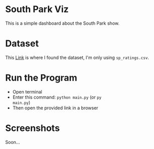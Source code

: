 # South Park Viz

This is a simple dashboard about the South Park show.

# Dataset

This [Link](https://www.kaggle.com/datasets/mustafacicek/south-park-scripts-dataset) is where I found the dataset, I'm only using <code>sp_ratings.csv</code>.

# Run the Program

- Open terminal
- Enter this command: <code>python main.py</code> (or <code>py main.py</code>)
- Then open the provided link in a browser

# Screenshots

Soon...